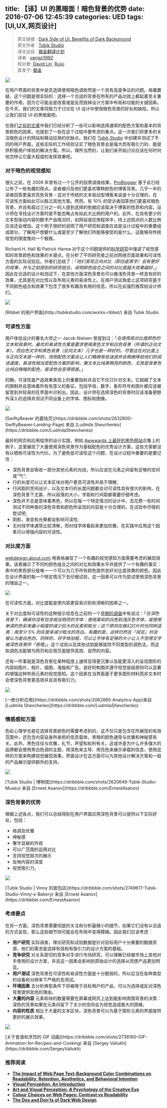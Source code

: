 title: 【译】UI 的黑暗面！暗色背景的优势
date: 2016-07-06 12:45:39
categories: UED
tags: [UI,UX,网页设计]
---
> 原文链接 : [Dark Side of UI. Benefits of Dark Background](https://medium.com/@tubikstudio/dark-side-of-ui-benefits-of-dark-background-12f560bf7165#.k0d00u47a)    
> 原文作者 : [Tubik Studio](https://medium.com/@tubikstudio)    
> 译文出自 : [掘金翻译计划](https://github.com/xitu/gold-miner)    
> 译者 : [yangzj1992](http://qcyoung.com)    
> 校对者: [David Lin](https://github.com/wild-flame), [Ruixi](https://github.com/Ruixi)    
> 首发于: [掘金](http://gold.xitu.io/entry/577c9385a633bd005be7fe7a/detail)

![](http://ac-Myg6wSTV.clouddn.com/18dcdce02f167c38bd04.jpeg)

在用户界面的背景中是否选择使用暗色调依然是一个具有高度争议的问题。毋庸置疑，这个问题是很实际的：选择一个合适的背景在所有的产品功效上都起着至关重要的作用，因为它可能会是改善或是反而毁掉设计方案中布局和功能的关键因素。在今天，我们的文章将致力于讨论在 UI 设计中使用暗色背景的好处和缺陷，所以让我们前往 UI 的黑暗面吧。

在我们[之前的文章](http://tubikstudio.com/light-and-darkness-in-ui-design-matter-of-choice/)中我们已经分析了一些可以影响选择通常的配色方案和基本的背景颜色的因素，也提到了一些在这个过程中要考虑的重点。这一次我们将更多的关注暗色设计的网站和移动应用的优缺点。我们在 [Tubik Studio](http://tubikstudio.com/) 中创建并测试了不同的用户界面，这些实际的工作经验证实了暗色背景会是强大而有吸引力的、能提供积极用户体验的解决方案。所以，理所当然的，让我们来开始讨论应该在何时何地怎样让它最大程度的发挥效果吧。

### 对于暗色的视觉感知

很久之前，在 2009 年曾有过一个公开的投票调查结果，[ProBlogger](http://www.problogger.net/archives/2009/05/19/light-or-dark-blog-backgrounds-poll-results/) 基于此已经公布了一些有趣的观点。读者被问及他们更喜欢哪种颜色的博客背景。几乎一半的读者回答更喜欢亮色背景 - 这对于传统的文本驱动型博客来说是十分合理的，在可读性方面如此可以胜过其他方案。然而，有 10% 的受访者回答他们更喜欢暗色背景，并且有超过三分之一的人提到选择的依据应该取决于博客的性质和内容。设计师在寻找设计方案时是不能忽略占有如此大比例的用户的。此外，在具有更少的文本型驱动内容的数字产品情况时，如网站或应用程序中，持上述观点的人数比例应该还会增加。这个例子很好的说明了用户研究和调查应该是设计过程中的重要组成部分。了解用户想要什么或是至少了解他们所能够接受的是什么，这能够将传统视觉的限度推向一个极致。

Richard H. Hall 和 Patrick Hanna 对于这个问题提供的[科学研究](http://lite.mst.edu/media/research/ctel/documents/LITE-2003-04.pdf)中强调了视觉感知的背景颜色和效果的关键点。在分析了不同研究者之前对网络页面效果和可读性方面的实际试验后。作者们总结了：「_他们发现正向对比（即白底黑字）会有更好的效果，并与之前提到的研究结合，说明颜色组合之间的对比度越大效果越好。_」因此在合适的设计和测试下，在其他方面深色背景也可以像浅色背景一样具有好的效果，尤其是在对比性以及布局元素的易读性上。在用户测试角度上这项研究基于不同颜色组合和效果下包含了很多有趣及有用的信息。所以在此强烈推荐给设计师们。

![](http://ac-Myg6wSTV.clouddn.com/f5f8b33e3c4fb542fef3.jpg)

<figcaption>[Ribbet 的用户界面](http://tubikstudio.com/works-ribbet/) 来自 Tubik Studio</figcaption>

### 可读性方面

用户体验设计的著名大师之一 Jacob Nielsen 曾提到过：「_在使用高对比度颜色的文本和背景时。最优的易读性方案是要求使用黑色文字和白色背景（所谓的正向文本）。而白色文字和黑色背景（反向文本）几乎也是一样好的。尽管这在对比度上与正向文本是一样的，但倒配色方案会让人们略微有些迷惑并会稍微降低他们的阅读速度。易读性相当受配色方案的影响，像文本比纯黑稍亮的颜色，尤其是背景色比纯白稍暗的配色，易读性会变得很差_。」

的确，可读性是产品效果表现上的重要指标并且它不仅只针对文本。它超越了文本的限制并且意味着所有有意义的象征，包括字母，数字，象形符号和图片都应该被留意到并轻易的在界面中识别出。因此，设计师在选择深色的背景时应该准备更额外深入的选择并测试不同设备上的字体、图标和图像。

![](http://ac-Myg6wSTV.clouddn.com/30476ea6fc9c5178170f.png)

<figcaption>[SwiftyBeaver 的着陆页](https://dribbble.com/shots/2632600-SwiftyBeaver-Landing-Page) 来自 [Ludmila Shevchenko](https://dribbble.com/LudmilaShevchenko)</figcaption>

最好的网页和应用程序的设计实践，例如 [Awwwards 上最好的黑色网站](http://www.awwwards.com/websites/black/)合集上的例子，这里展现了大量使用深色背景作为基础配色的优秀设计方案，这些方案都没有以牺牲可读性为代价。为了避免低可读性这个问题，在设计过程中重要的是要记住：

*   深色背景会吸收一部分其他元素的光线，所以应该在元素之间留有足够的空间或"气";
*   行的长度可以让文本区块对用户更具可读性并易于理解;
*   行间距的空间设计，以及文本行的长度问题都会对可读性具有很大的影响，在深色背景下尤甚，所以段落的大小，字距和行间距都需要仔细考虑。
*   深色并不总是意味着黑色，所以在每一个特定情况的设计中，去花费一些时间测试不同种类的深色背景和颜色所呈现的内容是十分合理的，在试验中尽情的尝试吧;
*   阴影，渐变和光晕都会影响可读性;
*   无衬线字体通常比较清晰，而衬线字体看起来更加优雅，在实践中应用这个因素可以增强内容的可读性。

### 对比度方面

[webdesign.about.com](http://webdesign.about.com/od/color/l/bl_contrast_table.htm) 用表格展现了一个有趣的视觉感知方面需要考虑的展现效果。该表展示了不同的颜色组合之间的对比和效果水平并提供了一个有趣的事实：表中的黑色部分是唯一一个可以为几乎所有颜色提供良好对比度效果的颜色。因此在设计界面的每一个特定情况下去仔细试验，这一因素可以作为尝试使用深色背景的理由之一。

![](http://ac-Myg6wSTV.clouddn.com/962624f37bb9c9a8b839.jpg)

在可读性方面，对比度能是使内容更容易识别和清晰的因素之一。

关于对比度和可读性的这种提示信息在之前的一个[早期的调查](http://www.writer2001.com/colwebcontrast.htm)中有说过：「_在深色背景下，确保你没有包含相当明亮的字体：使用柔和的白色到浅灰色字体，或使用单调的色彩来最小程度的减少巨大的反差和眩光；这个原则在做幻灯片时也同样适用：用至少 5% 的灰度来减少眩光的亮白。有趣的是，这样仍然在「阅览」时会被认为是白色的。同样的，将字体加粗，可以让字体有足够的大小让人不觉得文字被深色背景所「吞噬」_」这个试验以及其他试验能够提供不同类型的调色法，而这些调色法能够为网页和应用页面提供高效、自然的内容。

还有一件事就是深色背景在某种程度上通常显得更沉重以及能更深入的呈现图形的内容如图片，相片，插图，海报和广告。良好的构图并遵守视觉层级原则可以显著的增强这种布局元素的视觉感知。这个因素在当界面基于更多图形材料而非文本时会使深色背景更高效并且具有吸引力。

![](http://ac-Myg6wSTV.clouddn.com/ffb8689a5486125bdc5b.png)

<figcaption>[一款分析应用](https://dribbble.com/shots/2062865-Analytics-App)来自 [Ludmila Shevchenko](https://dribbble.com/LudmilaShevchenko)</figcaption>

### 情感感知方面

色彩心理学也是在选择背景颜色时需要考虑到的，这不仅只是包含在所展现的有效范围中，还包含内容自身所承担的信息载体。黑暗的颜色通常与优雅和神秘感有关。此外，黑色往往与优雅，礼节，声望和权利有关。这或许是为什么许多强大的品牌都会使用黑白色调的主题，用深色来主导、用亮色来展示承载的信息，使用这样的方案来构建视觉展现效果。界面设计在这方面可以为其他设计解决方案和一般的产品展示提供额外的支持。

![](http://ac-Myg6wSTV.clouddn.com/dd0719f001ef35d5600e.gif)

<figcaption>[Tubik Studio | 博物馆](https://dribbble.com/shots/2620649-Tubik-Studio-Museu) 来自 [Ernest Asanov](https://dribbble.com/ErnestAsanov)</figcaption>

### 深色背景的优势

根据上述各点，我们可以总结得到在用户界面应用深色背景可以提供以下实际好处，包括：

* 格调及优雅
* 神秘感
* 奢华显赫的外观
* 可以广范围的运用对比
* 支持视觉层次的展示
* 反映内容的深度
* 视觉吸引力。

![](http://ac-Myg6wSTV.clouddn.com/7947c9ab8ad7a9dd9128.png)

<figcaption>[Tubik Studio | Vinny 的面包店](https://dribbble.com/shots/2749617-Tubik-Studio-Vinny-s-Bakery) 来自 [Ernest Asanov](https://dribbble.com/ErnestAsanov)</figcaption>

### 考虑要点

在另一方面，深色背景需要彻底的关注和分析最微小的细节，如果它们没有以合适的方式呈现，那么这些细节则可能会在布局中变得模糊。因此我们应该考虑：

*   **用户研究** 实际调查，理论研究和试验数据是针对目标用户十分重要的数据资源，他们的需求是选择有效和有吸引力的设计方案的基础。
*   **竞争研究** 对关系密切的竞争对手进行市场研究，可以理解已经被市场上其他对手使用的设计方案，并且这一因素会影响到原始设计的选择从而使产品更加明显。
*   **用户测试** 深色背景在可读性和易读性方面是十分脆弱的，所以应当在各种类型的设备和分辨率下严格的去测试。
*   **环境因素** 去分析典型条件下将被用于目标用户的产品，可以为选择或反对深色背景提供其他的理由。
*   **大量的内容** 元素和块的数量需要在屏幕或网页上达到能影响周围背景的决策：深色的背景如果在元素间留下了太少的空间会为视觉造成极大的困难。
*   **内容的性质** 相比于大量的文本区块，深色背景可以为基于图形元素的界面提供更好的展示效果。

![](http://ac-Myg6wSTV.clouddn.com/695e0a55cb834721ce2b.gif)

<figcaption>[关于食谱和烹饪的 GIF 动画](https://dribbble.com/shots/2736160-GIF-Animation-for-Recipes-and-Cooking) 来自 [Sergey Valiukh](https://dribbble.com/SergeyValiukh)</figcaption>

### 推荐阅读

*   [**The Impact of Web Page Text-Background Color Combinations on Readability, Retention, Aesthetics, and Behavioral Intention**](http://lite.mst.edu/media/research/ctel/documents/LITE-2003-04.pdf)
*   [**Visual Perception: An Introduction**](https://books.google.com.ua/books?id=rvt4a_AmKFQC&pg=PA11&lpg=PA11&dq=visual+perception+readability&source=bl&ots=6_rkYdGkj9&sig=_UYthMOEgDSLJEFftDA895epms8&hl=ru&sa=X&ved=0ahUKEwjiwPjRmsPMAhVOKywKHf1FCSM4FBDoAQgtMAM#v=onepage&q=visual%20perception%20readability&f=false)
*   [**Art and Visual Perception: A Psychology of the Creative Eye**](https://books.google.com.ua/books?id=9RktoatXGQ0C&pg=PA350&lpg=PA350&dq=visual+perception+readability&source=bl&ots=NTLfJ_Akj6&sig=bpw4URR8U-QwWZwOndhoYs-wJWE&hl=ru&sa=X&ved=0ahUKEwjiwPjRmsPMAhVOKywKHf1FCSM4FBDoAQgZMAA#v=onepage&q=visual%20perception%20readability&f=false)
*   [**Colour Choices on Web Pages: Contrast vs Readability**](http://www.writer2001.com/colwebcontrast.htm)
*   [**The Dos and Don’ts of Dark Web Design**](http://www.webdesignerdepot.com/2009/08/the-dos-and-donts-of-dark-web-design/)
